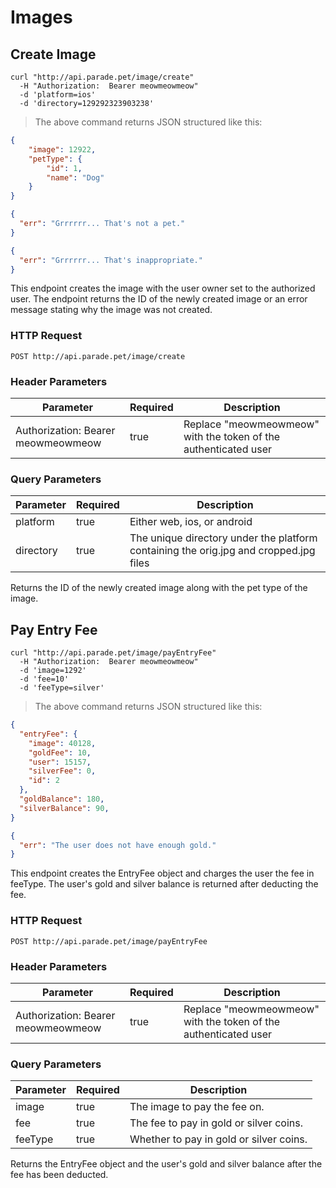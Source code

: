 # Images

## Create Image

```shell
curl "http://api.parade.pet/image/create"
  -H "Authorization:  Bearer meowmeowmeow"
  -d 'platform=ios'
  -d 'directory=129292323903238'
```

> The above command returns JSON structured like this:

```json 
{
	"image": 12922,
	"petType": {
		"id": 1, 
		"name": "Dog"
	}
}

{
  "err": "Grrrrrr... That's not a pet."
}

{
  "err": "Grrrrrr... That's inappropriate."
}


```

This endpoint creates the image with the user owner set to the authorized user. The endpoint returns the ID of the newly created image or an error message stating why the image was not created. 

### HTTP Request

`POST http://api.parade.pet/image/create`

### Header Parameters

Parameter | Required | Description
--------- | ------- | -----------
Authorization:  Bearer meowmeowmeow | true | Replace "meowmeowmeow" with the token of the authenticated user

### Query Parameters

Parameter | Required | Description
--------- | ------- | -----------
platform | true | Either web, ios, or android
directory| true | The unique directory under the platform containing the orig.jpg and cropped.jpg files

<aside class="success">
Returns the ID of the newly created image along with the pet type of the image.  
</aside>

## Pay Entry Fee

```shell
curl "http://api.parade.pet/image/payEntryFee"
  -H "Authorization:  Bearer meowmeowmeow"
  -d 'image=1292'
  -d 'fee=10'
  -d 'feeType=silver'
```

> The above command returns JSON structured like this:

```json 
{
  "entryFee": {
    "image": 40128,
    "goldFee": 10,
    "user": 15157,
    "silverFee": 0,
    "id": 2
  },
  "goldBalance": 180,
  "silverBalance": 90,
}

{
  "err": "The user does not have enough gold."
}

```

This endpoint creates the EntryFee object and charges the user the fee in feeType.  The user's gold and silver balance is returned after deducting the fee. 

### HTTP Request

`POST http://api.parade.pet/image/payEntryFee`

### Header Parameters

Parameter | Required | Description
--------- | ------- | -----------
Authorization:  Bearer meowmeowmeow | true | Replace "meowmeowmeow" with the token of the authenticated user

### Query Parameters

Parameter | Required | Description
--------- | ------- | -----------
image | true | The image to pay the fee on.
fee| true | The fee to pay in gold or silver coins. 
feeType| true | Whether to pay in gold or silver coins. 

<aside class="success">
Returns the EntryFee object and the user's gold and silver balance after the fee has been deducted.
</aside>
